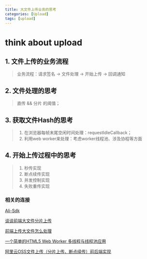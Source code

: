 ```yaml
---
title: 大文件上传业务的思考
categories: [Upload]
tags: [upload]
---
```


# think about upload

## 1. 文件上传的业务流程

> 业务流程：请求签名 -> 文件处理 -> 开始上传 -> 回调通知

## 2. 文件处理的思考

> 直传 && 分片 的阈值；

## 3. 获取文件Hash的思考

> 1. 在浏览器每帧末尾空闲时间处理：requestIdleCallback；
> 2. 利用web worker来处理：考虑worker线程池、涉及协程等方面

## 4. 开始上传过程中的思考

> 1. 秒传实现
> 2. 断点续传实现
> 3. 并发控制实现
> 4. 失败重传实现



### 相关的连接

[Ali-Sdk](https://github.com/ali-sdk/ali-oss#multipartuploadname-file-options)

[谈谈前端大文件分片上传](https://juejin.cn/post/7044503613418242055#heading-12)

[前端上传大文件怎么处理](https://juejin.cn/post/7053658552472174605#heading-5)

[一个简单的HTML5 Web Worker 多线程与线程池应用](https://www.cnblogs.com/rock-roll/p/10176738.html)

[阿里云OSS文件上传（分片上传、断点续传）前后端实现](https://juejin.cn/post/6844903991806197767)
